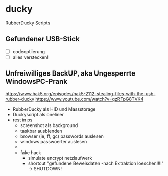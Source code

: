 # ducky
RubberDucky Scripts

## Gefundener USB-Stick
- [ ] codeoptiierung
- [ ] alles verstecken!

## Unfreiwilliges BackUP, aka Ungesperrte WindowsPC-Prank

https://www.hak5.org/episodes/hak5-2112-stealing-files-with-the-usb-rubber-ducky
https://www.youtube.com/watch?v=qzRTpG8TVK4


- RubberDucky als HID und Massstorage
- Duckyscript als oneliner
- rest in ps
  - screenshot als background
  - taskbar ausblenden
  - browser (ie, ff, gc) passwords auslesen
  - windows passwoerter auslesen
  - 
  - fake hack
    - simulate encrypt netzlaufwerk
    - shortcut "gefundene Beweisdaten -nach Extraktion loeschen!!!!" -> SHUTDOWN!
